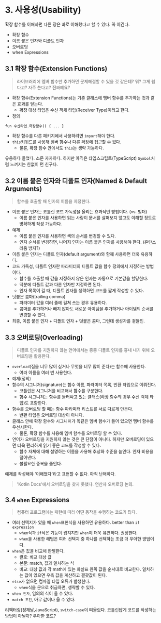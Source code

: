 # 3. 사용성(Usability)

확장 함수를 이해하면 다른 장은 바로 이해했다고 할 수 있다. 꼭 이긴다.

- 확장 함수
- 이름 붙은 인자와 디폴트 인자
- 오버로딩
- when Expressions

## 3.1 확장 함수(Extension Functions)

> 라이브러리에 멤버 함수만 추가하면 문제해결할 수 있을 것 같은데? 뭐? 그게 쉽다고? 자주 쓴다고? 진짜예요?

- 확장 함수(Extension Functions)는 기존 클래스에 멤버 함수를 추가하는 것과 같은 효과를 얻는다.
    - 확장 대상 타입은 수신 객체 타입(Receiver Type)이라고 한다.
- 정의

```
fun 수신타입.확장함수() { ... }
```

- 확장 함수를 다른 패키지에서 사용하려면 `import`해야 한다.
- `this`키워드를 사용해 멤버 함수나 다른 확장에 접근할 수 있다.
    - 물론, 확장 함수 안에서도 `this`는 생략 가능하다.

유용하다 들었다. 소문 자자하다. 하지만 아직은 타입스크립트(TypeScript) `Symbol`처럼 느껴지는 한없이 먼 친구다.

## 3.2 이름 붙은 인자와 디폴트 인자(Named & Default Arguments)

> 함수를 호출할 때 인자의 이름을 지정한다.

- 이름 붙은 인자는 코틀린 코드 가독성을 올리는 효과적인 방법이다. (vs. 빌더)
    - 이름 붙은 인자를 사용하면 읽는 사람이 문서를 살펴보지 않고도 이해할 정도로 명확하게 작성 가능하다.
- 예제
    - 이름 붙은 인자를 사용하면 색의 순서를 변경할 수 있다.
    - 인자 순서를 변경하면, 나머지 인자는 이름 붙은 인자를 사용해야 한다. (혼란스러움 방지?)
- 이름 붙은 인자는 디폴트 인자(default argument)와 함께 사용하면 더욱 유용하다.
- 코드 가독성, 디폴트 인자란 파라미터의 디폴트 값을 함수 정의에서 지정하는 방법이다.
    - 함수를 호출할 때 값을 지정하지 않은 인자는 자동으로 기본값을 할당한다.
    - 덕분에 디폴트 값과 다른 인자만 지정하면 된다.
    - 인자 목록이 길 때, 디폴트 인자를 생략하면 코드를 짧게 작성할 수 있다.
- 덧붙은 콤마(trailing comma)
    - 파라미터 값을 여러 줄에 걸쳐 쓰는 경우 유용하다.
    - 콤마를 추가하거나 빼지 않아도 새로운 아이템을 추가하거나 아이템의 순서를 변경할 수 있다.
- 최종, 이름 붙은 인자 + 디폴트 인자 + 덧붙은 콤마, 그런데 생성자를 곁들인.

## 3.3 오버로딩(Overloading)

> 디폴트 인자를 지원하지 않는 언어에서는 종종 디폴트 인자를 흉내 내기 위해 오버로딩을 활용한다.

- `overload`(짐을 너무 많이 싣거나 무엇을 너무 많이 준다)는 함수에 사용한다.
    - 여러 이름을 여러 번 사용한다.
- 예제(정의)
- 함수의 시그니처(signature)는 함수 이름, 파라미터 목록, 반환 타입으로 이뤄진다.
    - 코틀린은 시그니처를 비교해서 함수를 구분한다.
    - 함수 시그니처는 함수를 둘러싸고 있는 클래스(확장 함수의 경우 수신 객체 타입)도 포함한다.
- 함수를 오버로딩 할 때는 함수 파라미터 리스트를 서로 다르게 만든다.
    - 반환 타입은 오버로딩 대상이 아니다.
- 클래스 안에 확장 함수와 시그니처가 똑같은 멤버 함수가 들어 있으면 멤버 함수를 우선시한다.
    - 물론, 확장 함수를 사용해 멤버 함수를 오버로딩 할 수 있다.
- 언어가 오버로딩을 지원하지 않는 것은 큰 단점이 아니다. 하지만 오버로딩이 있으면 더욱 편리하게 읽기 좋은 코드를 작성할 수 있다.
    - 함수 자체에 대해 설명하는 이름을 사용해 추상화 수준을 높인다. 인자 비용을 덜어낸다.
    - 불필요한 중복을 줄인다.

예제를 작성해야 '이해했다'라고 표현할 수 없다. 아직 난해하다.

> 'Kotlin Docs'에서 오버로딩을 찾지 못했다. 연산자 오버로딩 논외.

## 3.4 `when` Expressions

> 컴퓨터 프로그램에는 패턴에 따라 어떤 동작을 수행하는 코드가 많다.

- 여러 선택지가 있을 때 `when`표현식을 사용하면 유용하다. better than `if expression`
    - `when`식과 `if`식은 기능이 겹치지만 `when`이 더욱 유연하다. 권장한다.
    - `when`을 사용한 해법은 여러 선택지 중 하나를 선택하는 조금 더 우아한 방법이다.
- `when`은 값을 비교해 판별한다.
    - 괄호: 비교 대상 값
    - 본문: match, 값과 일치하는 식
    - 비교: 대상 값과 각 math에 있는 화살표 왼쪽 값을 순서대로 비교한다. 일치하는 값이 있으면 우측 값을 계산하고 결괏값이 된다.
- `else`가 없으면 컴파일 타입 오류가 발생한다.
    - `when`식을 문으로 취급하면, 생략할 수 있다.
- `when 인자`, 임의의 식이 올 수 있다.
- `match 조건`, 아무 값이나 올 수 있다.

리팩터링(정재남,JavaScript), `switch-case`이 떠올랐다. 코틀린답게 코드를 작성하는 방법이 아닐까? 우아한 코드?
